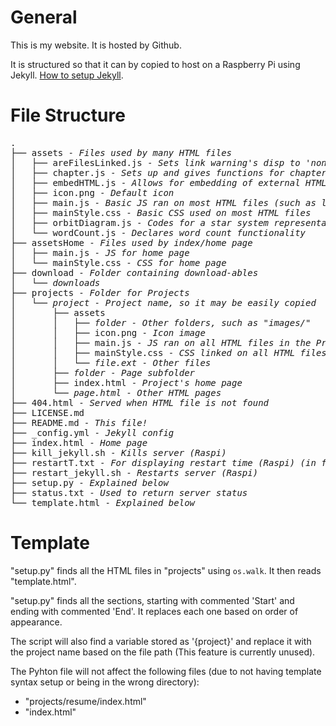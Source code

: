 # General

This is my website. It is hosted by Github.

It is structured so that it can by copied to host on a Raspberry Pi using Jekyll. [How to setup Jekyll](https://raspberrypi-guide.github.io/other/installing-jekyll-webserver).

# File Structure

<pre style="white-space: pre; overflow-x: scroll;">
.
├── assets <i>- Files used by many HTML files</i>
│   ├── areFilesLinked.js <i>- Sets link warning's disp to 'none'</i>
│   ├── chapter.js <i>- Sets up and gives functions for chapter like navigation</i>
│   ├── embedHTML.js <i>- Allows for embedding of external HTML</i>
│   ├── icon.png <i>- Default icon</i>
│   ├── main.js <i>- Basic JS ran on most HTML files (such as load animation)</i>
│   ├── mainStyle.css <i>- Basic CSS used on most HTML files</i>
│   ├── orbitDiagram.js <i>- Codes for a star system representation graphic</i>
│   └── wordCount.js <i>- Declares word count functionality</i>
├── assetsHome <i>- Files used by index/home page</i>
│   ├── main.js <i>- JS for home page</i>
│   └── mainStyle.css <i>- CSS for home page</i>
├── download <i>- Folder containing download-ables</i>
│   └── <i>downloads</i>
├── projects <i>- Folder for Projects</i>
│   └── <i>project - Project name, so it may be easily copied</i>
│       ├── assets
│       │   ├── <i>folder - Other folders, such as "images/"</i>
│       │   ├── icon.png <i>- Icon image</i>
│       │   ├── main.js <i>- JS ran on all HTML files in the Project</i>
│       │   ├── mainStyle.css <i>- CSS linked on all HTML files in the Project</i>
│       │   └── <i>file.ext - Other files</i>
│       ├── <i>folder - Page subfolder</i>
│       ├── index.html <i>- Project's home page</i>
│       └── <i>page.html - Other HTML pages</i>
├── 404.html <i>- Served when HTML file is not found</i>
├── LICENSE.md
├── README.md <i>- This file!</i>
├── _config.yml <i>- Jekyll config</i>
├── index.html <i>- Home page</i>
├── kill_jekyll.sh <i>- Kills server (Raspi)</i>
├── restartT.txt <i>- For displaying restart time (Raspi) (in file instructions)</i>
├── restart_jekyll.sh <i>- Restarts server (Raspi)</i>
├── setup.py <i>- Explained below</i>
├── status.txt <i>- Used to return server status</i>
└── template.html <i>- Explained below</i>
</pre>

# Template

"setup.py" finds all the HTML files in "projects" using `os.walk`. It then reads "template.html".

"setup.py" finds all the sections, starting with commented 'Start' and ending with commented 'End'. It replaces each one based on order of appearance.

The script will also find a variable stored as '{project}' and replace it with the project name based on the file path (This feature is currently unused).

The Pyhton file will not affect the following files (due to not having template syntax setup or being in the wrong directory):
*   "projects/resume/index.html"
*   "index.html"
